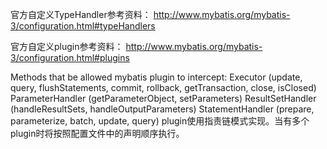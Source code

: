 官方自定义TypeHandler参考资料：
http://www.mybatis.org/mybatis-3/configuration.html#typeHandlers 


官方自定义plugin参考资料：
http://www.mybatis.org/mybatis-3/configuration.html#plugins

Methods that be allowed mybatis plugin to intercept:
    Executor (update, query, flushStatements, commit, rollback, getTransaction, close, isClosed) 
    ParameterHandler (getParameterObject, setParameters) 
    ResultSetHandler (handleResultSets, handleOutputParameters) 
    StatementHandler (prepare, parameterize, batch, update, query) 
plugin使用指责链模式实现。当有多个plugin时将按照配置文件中的声明顺序执行。